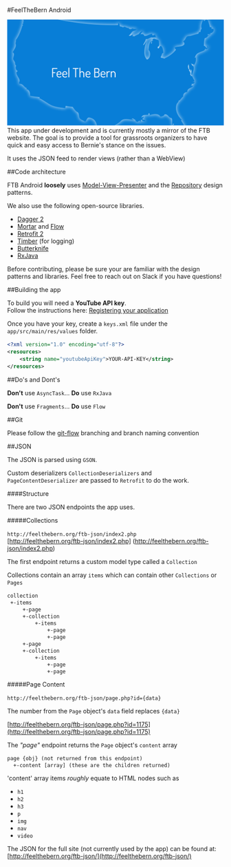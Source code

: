#FeelTheBern Android

![feel the bern](play_store_bg_1024x500.png)  
This app under development and is currently mostly a mirror of the FTB website. 
The goal is to provide a tool for grassroots organizers to have quick and easy 
access to Bernie's stance on the issues.
 
It uses the JSON feed to render views (rather than a WebView)


##Code architecture

FTB Android **loosely** uses [Model-View-Presenter](https://en.wikipedia.org/wiki/Model%E2%80%93view%E2%80%93presenter) and the [Repository](http://code.tutsplus.com/tutorials/the-repository-design-pattern--net-35804) design patterns.  

We also use the following open-source libraries.  


* [Dagger 2](http://google.github.io/dagger/)
* [Mortar](https://github.com/square/mortar) and [Flow](https://github.com/square/flow)
* [Retrofit 2](https://github.com/square/retrofit)
* [Timber](https://github.com/JakeWharton/timber) (for logging)
* [Butterknife](https://github.com/JakeWharton/butterknife)
* [RxJava](https://github.com/ReactiveX/RxJava)

Before contributing, please be sure your are familiar with the design patterns and libraries. 
Feel free to reach out on Slack if you have questions!


##Building the app

To build you will need a **YouTube API key**.  
Follow the instructions here: [Registering your application](https://developers.google.com/youtube/android/player/register)

Once you have your key, create a `keys.xml` file under the `app/src/main/res/values` folder.  
```xml
<?xml version="1.0" encoding="utf-8"?>
<resources>
    <string name="youtubeApiKey">YOUR-API-KEY</string>
</resources>
```

##Do's and Dont's

**Don't** use `AsyncTask`...   **Do** use `RxJava`

**Don't** use `Fragments`...   **Do** use `Flow`

##Git

Please follow the [git-flow](http://nvie.com/posts/a-successful-git-branching-model/) branching and branch naming convention


##JSON

The JSON is parsed using `GSON`.

Custom deserializers `CollectionDeserializers` and `PageContentDeserializer` are passed to `Retrofit` to do the work.

####Structure

There are two JSON endpoints the app uses.  

#####Collections

`http://feelthebern.org/ftb-json/index2.php`  
[http://feelthebern.org/ftb-json/index2.php] (http://feelthebern.org/ftb-json/index2.php)

The first endpoint returns a custom model type called a `Collection`  

Collections contain an array `items` which can contain other `Collections` or `Pages`

```
collection
 +-items  
     +-page
     +-collection
         +-items  
             +-page
             +-page
     +-page
     +-collection
         +-items  
             +-page
             +-page 
```

#####Page Content

`http://feelthebern.org/ftb-json/page.php?id={data}`  
  
The number from the `Page` object's `data` field replaces `{data}`  

[http://feelthebern.org/ftb-json/page.php?id=1175](http://feelthebern.org/ftb-json/page.php?id=1175)

The _"page"_ endpoint returns the `Page` object's `content` array  

```
page {obj} (not returned from this endpoint)
  +-content [array] (these are the children returned)
```

'content' array items *roughly* equate to HTML nodes such as  
* `h1`  
* `h2`  
* `h3`  
* `p`  
* `img`  
* `nav`  
* `video`  
  
The JSON for the full site (not currently used by the app) 
can be found at: [http://feelthebern.org/ftb-json/](http://feelthebern.org/ftb-json/)
